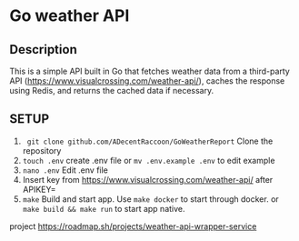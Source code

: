 # Go weather API

## Description

This is a simple API built in Go that fetches weather data from a third-party API (https://www.visualcrossing.com/weather-api/), caches the response using Redis, and returns the cached data if necessary.


## SETUP
1. ``` git clone github.com/ADecentRaccoon/GoWeatherReport``` Clone the repository
2. ```touch .env``` create .env file or ```mv .env.example .env``` to edit example
2. ```nano .env``` Edit .env file 
3. Insert key from https://www.visualcrossing.com/weather-api/ after APIKEY=
4. ```make``` Build and start app. Use ```make docker``` to start through docker. or ```make build && make run``` to start app native.

project https://roadmap.sh/projects/weather-api-wrapper-service
